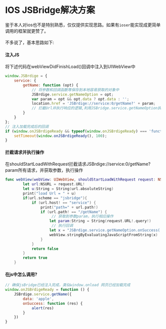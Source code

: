 # IOS JSBridge解决方案

鉴于本人对ios也不是特别熟悉，仅仅提供实现思路。如果有`ioser`能实现成更简单调用的框架就更赞了。<br/><br/>
不多说了，基本思路如下:<br/>

#### 注入JS
将下述代码在webViewDidFinishLoad()回调中注入到UIWebView中
```javascript
window.JSBrdige = {
    service: {
        getName: function (opt) {
            // 将参数和回调函数等保存到本地容易获取的对象中
            JSBrdige.service.getNameOption = opt;
            var param = opt && opt.data ? opt.data : '';
            location.href = 'JSBrdige://service:0/getName?' + param;
            // 拦截Url并执行响应的逻辑,利用JSBridge.service.getNameOption执行回调
        }
    }
};
// 注入加载完成后的回调
if (window.onJSBrdigeReady && typeof(window.onJSBrdigeReady) === 'function') {
    setTimeout(window.onJSBrdigeReady(), 100);
}
```
#### 拦截请求并执行操作
在shouldStartLoadWithRequest拦截请求JSBrdige://service:0/getName?param所有请求，并获取参数，执行操作
```swift
func webView(webView: UIWebView, shouldStartLoadWithRequest request: NSURLRequest, navigationType: UIWebViewNavigationType) -> Bool {
        let url:NSURL = request.URL!
        let u:String = String(url.absoluteString)
        print("load Url = " + u)
        if(url.scheme == "jsbridge"){
            if (url.host! == "service") {
                print("path=" + url.path!)
                if (url.path! == "/getName") {
                     // 获取到参数param，执行相应操作
                    let param:String = String(request.URL!.query!)
                     // 执行回调
                    let x = "JSBrdige.service.getNameOption.onSuccess('success')"
                    webView.stringByEvaluatingJavaScriptFromString(x)
                }
            }
            return false
        }
        return true
    }

```

#### 在js中怎么调用?
```javascript
// 确保jsBridge已经注入完成，类似window.onload 网页已经加载完成
window.onJSBrdigeReady = function () {
    JSBrdige.service.getName({
        data: 'apple',
        onSuccess: function (res) {
            alert(res)
        }
    })
}
```
